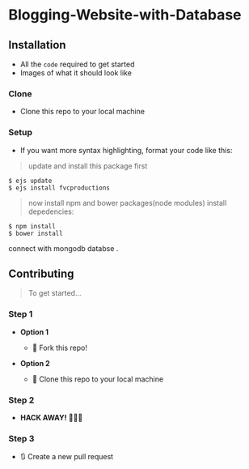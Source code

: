 # Blogging-Website-with-Database

## Installation

- All the `code` required to get started
- Images of what it should look like

### Clone

- Clone this repo to your local machine 

### Setup

- If you want more syntax highlighting, format your code like this:

> update and install this package first

```shell
$ ejs update
$ ejs install fvcproductions
```

> now install npm and bower packages(node modules) install depedencies:

```shell
$ npm install
$ bower install
```
connect with mongodb databse .


## Contributing

> To get started...

### Step 1

- **Option 1**
    - 🍴 Fork this repo!

- **Option 2**
    - 👯 Clone this repo to your local machine 

### Step 2

- **HACK AWAY!** 🔨🔨🔨

### Step 3

- 🔃 Create a new pull request 
